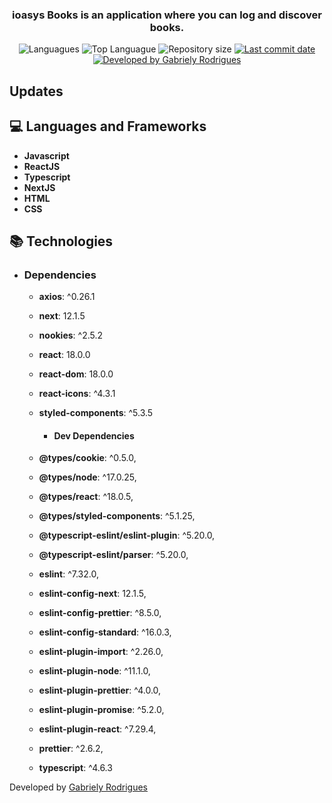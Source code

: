 <h3 align="center" >
  ioasys Books is an application where you can log and discover books.
</h3>

<p align="center">
  <img alt="Languagues" src="https://img.shields.io/github/languages/count/gabyrodrigues/web-books">
  <img alt="Top Languague" src="https://img.shields.io/github/languages/top/gabyrodrigues/web-books">
  <img alt="Repository size" src="https://img.shields.io/github/repo-size/gabyrodrigues/web-books">
  <a href="https://github.com/gabyrodrigues/semana-omnistack-11/commits/master">
    <img alt="Last commit date" src="https://img.shields.io/github/last-commit/gabyrodrigues/web-books">
  </a>
  <a href="https://github.com/gabyrodrigues" target="_blank">
    <img alt="Developed by Gabriely Rodrigues" src="https://img.shields.io/badge/developed%20by-Gabriely_Rodrigues-informational">
  </a>
</p>

## Updates

## :computer: Languages and Frameworks

- **Javascript**
- **ReactJS**
- **Typescript**
- **NextJS**
- **HTML**
- **CSS**

## :books: Technologies
- ### Dependencies
  * **axios**:  ^0.26.1
  * **next**:  12.1.5
  * **nookies**:  ^2.5.2
  * **react**:  18.0.0
  * **react-dom**:  18.0.0
  * **react-icons**:  ^4.3.1
  * **styled-components**:  ^5.3.5

	- #### Dev Dependencies
  * **@types/cookie**: ^0.5.0,
  * **@types/node**: ^17.0.25,
  * **@types/react**: ^18.0.5,
  * **@types/styled-components**: ^5.1.25,
  * **@typescript-eslint/eslint-plugin**: ^5.20.0,
  * **@typescript-eslint/parser**: ^5.20.0,
  * **eslint**: ^7.32.0,
  * **eslint-config-next**: 12.1.5,
  * **eslint-config-prettier**: ^8.5.0,
  * **eslint-config-standard**: ^16.0.3,
  * **eslint-plugin-import**: ^2.26.0,
  * **eslint-plugin-node**: ^11.1.0,
  * **eslint-plugin-prettier**: ^4.0.0,
  * **eslint-plugin-promise**: ^5.2.0,
  * **eslint-plugin-react**: ^7.29.4,
  * **prettier**: ^2.6.2,
  * **typescript**: ^4.6.3


Developed by [Gabriely Rodrigues](https://github.com/gaby-rodrigues)
